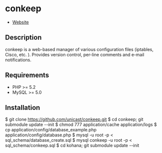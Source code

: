 # conkeep

* [Website](http://conkeep.org/)

## Description

conkeep is a web-based manager of various configuration files (iptables, Cisco, etc. ). Provides version control, per-line comments and e-mail notifications.

## Requirements

* PHP >= 5.2
* MySQL >= 5.0

## Installation

 $ git clone https://github.com/unicast/conkeep.git
 $ cd conkeep; git submodule update --init
 $ chmod 777 application/cache application/logs
 $ cp application/config/database_example.php application/config/database.php
 $ mysql -u root -p < sql_schema/database_create.sql
 $ mysql conkeep -u root -p < sql_schema/conkeep.sql
 $ cd kohana; git submodule update --init
